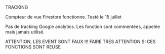 TRACKING

Compteur de vue Firestore fonctionne. Testé le 15 juillet

Pas de tracking Google analytics. Les fonction sont commentées, appelée mais jamais utilisé. 

ATTENTION, LES EVENT SONT FAUX !!! FAIRE TRES ATTENTION SI CES FONCTIONS SONT REUSE